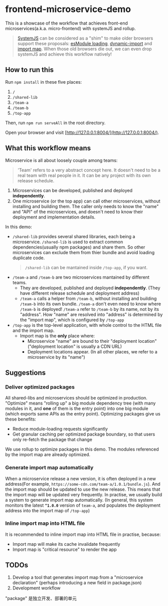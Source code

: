# frontend-microservice-demo

This is a showcase of the workflow that achieves front-end microservices(a.k.a. micro-frontend) with systemJS and rollup.

> [SystemJS](https://github.com/systemjs/systemjs) can be considered as a "shim" to make older browsers support these proposals: [esModule loading](https://github.com/whatwg/loader), [dynamic-import](https://github.com/tc39/proposal-dynamic-import) and [import map](https://github.com/WICG/import-maps). When those old browsers die out, we can even drop systemJS and achieve this workflow natively!

## How to run this

Run `npm install` in these five places:

1. `/`
2. `/shared-lib`
3. `/team-a`
4. `/team-b`
5. `/top-app`

Then, run `npm run serveAll` in the root directory.

Open your browser and visit [http://127.0.0.1:8004/](http://127.0.0.1:8004/).

## What this workflow means

Microservice is all about loosely couple among teams:

> 'Team' refers to a very abstract concept here. It doesn't need to be a real team with real people in it. It can be any project with its own release schedule.

1. Microservices can be developed, published and deployed **independently**.
2. One microservice (or the top app) can call other microservices, without installing and building them. The caller only needs to know the "name" and "API" of the microservices, and doesn't need to know their deployment and implementation details.

In this demo:

- `/shared-lib` provides several shared libraries, each being a microservice. `/shared-lib` is used to extract common dependencies(usually npm packages) and share them. So other microservices can exclude them from thier bundle and avoid loading duplicate code.
  > `/shared-lib` can be mantained inside `/top-app`, if you want.
- `/team-a` and `/team-b` are two microservices mantained by different teams.
  - They are developed, published and deployed **independently**. (They have different release schedule and deployment address)
  - `/team-a` calls a helper from `/team-b`, without installing and building `/team-b` into its own bundle. `/team-a` don't even need to know where `/team-b` is deployed! `/team-a` refer to `/team-b` by its name, not by its "address". How "name" are resolved into "address" is determined by the "import map", which is configured by `/top-app`
- `/top-app` is the top-level application, with whole control to the HTML file and the import map.
  - Import map is the **only** place where:
    - Microservice "name" are bound to their "deployment location"
      ("deployment location" is usually a CDN URL)
    - Deployment locations appear. (In all other places, we refer to a microservice by its "name")

## Suggestions

### Deliver optimized packages

All shared-libs and microservices should be optimized in production.
"Optimize" means "rolling up" a big module dependency tree (with many modules in it, and **one** of them is the entry point) into one big module (which exports same APIs as the entry point).
Optimizing packages give us these benefits:

- Reduce module-loading requests significantly
- Get granular caching per optimized package boundary, so that users only re-fetch the package that change

We use rollup to optimize packages in this demo. The modules referenced by the import map are already optimized.

### Generate import map automatically

When a microservice release a new version, it is often deployed in a new address(For example, `https://some-cdn.com/team-a/1.0.1/bundle.js`). And the import map should be updated to use the new release. This means that the import map will be updated very frequently.
In practise, we usually build a system to generate import map automatically. (In general, this system monitors the latest **`^1.0.0`** version of `team-a`, and populates the deployment address into the import map of `/top-app`)

### Inline import map into HTML file

It is recommended to inline import map into HTML file in practise, because:

- Import map will make its cache invalidate frequently
- Import map is "critical resource" to render the app

## TODOs

1. Develop a tool that generates import map from a "microservice declaration" (perhaps introducing a new field in package.json)
2. Development workflow


"package" 是独立开发、部署的单元